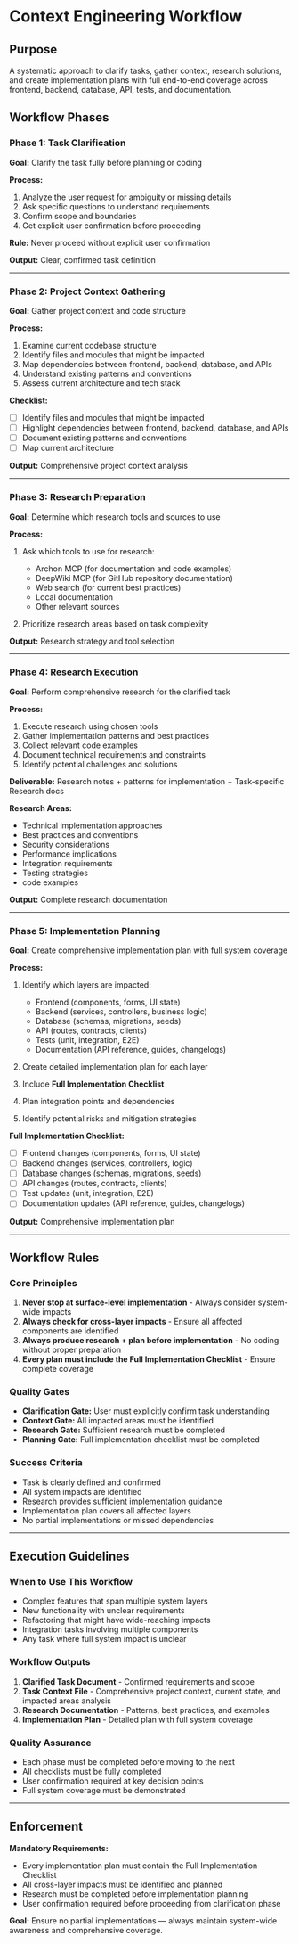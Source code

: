 # Context Engineering Workflow

## Purpose
A systematic approach to clarify tasks, gather context, research solutions, and create implementation plans with full end-to-end coverage across frontend, backend, database, API, tests, and documentation.

## Workflow Phases

### Phase 1: Task Clarification
**Goal:** Clarify the task fully before planning or coding

**Process:**
1. Analyze the user request for ambiguity or missing details
2. Ask specific questions to understand requirements
3. Confirm scope and boundaries
4. Get explicit user confirmation before proceeding

**Rule:** Never proceed without explicit user confirmation

**Output:** Clear, confirmed task definition

---

### Phase 2: Project Context Gathering
**Goal:** Gather project context and code structure

**Process:**
1. Examine current codebase structure
2. Identify files and modules that might be impacted
3. Map dependencies between frontend, backend, database, and APIs
4. Understand existing patterns and conventions
5. Assess current architecture and tech stack

**Checklist:**
- [ ] Identify files and modules that might be impacted
- [ ] Highlight dependencies between frontend, backend, database, and APIs
- [ ] Document existing patterns and conventions
- [ ] Map current architecture

**Output:** Comprehensive project context analysis

---

### Phase 3: Research Preparation
**Goal:** Determine which research tools and sources to use

**Process:**
1. Ask which tools to use for research:
   - Archon MCP (for documentation and code examples)
   - DeepWiki MCP (for GitHub repository documentation)
   - Web search (for current best practices)
   - Local documentation
   - Other relevant sources

2. Prioritize research areas based on task complexity

**Output:** Research strategy and tool selection

---

### Phase 4: Research Execution
**Goal:** Perform comprehensive research for the clarified task

**Process:**
1. Execute research using chosen tools
2. Gather implementation patterns and best practices
3. Collect relevant code examples
4. Document technical requirements and constraints
5. Identify potential challenges and solutions

**Deliverable:** Research notes + patterns for implementation + Task-specific Research docs

**Research Areas:**
- Technical implementation approaches
- Best practices and conventions
- Security considerations
- Performance implications
- Integration requirements
- Testing strategies
- code examples


**Output:** Complete research documentation

---

### Phase 5: Implementation Planning
**Goal:** Create comprehensive implementation plan with full system coverage

**Process:**
1. Identify which layers are impacted:
   - Frontend (components, forms, UI state)
   - Backend (services, controllers, business logic)
   - Database (schemas, migrations, seeds)
   - API (routes, contracts, clients)
   - Tests (unit, integration, E2E)
   - Documentation (API reference, guides, changelogs)

2. Create detailed implementation plan for each layer

3. Include **Full Implementation Checklist**

4. Plan integration points and dependencies

5. Identify potential risks and mitigation strategies

**Full Implementation Checklist:**
- [ ] Frontend changes (components, forms, UI state)
- [ ] Backend changes (services, controllers, logic)
- [ ] Database changes (schemas, migrations, seeds)
- [ ] API changes (routes, contracts, clients)
- [ ] Test updates (unit, integration, E2E)
- [ ] Documentation updates (API reference, guides, changelogs)

**Output:** Comprehensive implementation plan

---

## Workflow Rules

### Core Principles
1. **Never stop at surface-level implementation** - Always consider system-wide impacts
2. **Always check for cross-layer impacts** - Ensure all affected components are identified
3. **Always produce research + plan before implementation** - No coding without proper preparation
4. **Every plan must include the Full Implementation Checklist** - Ensure complete coverage

### Quality Gates
- **Clarification Gate:** User must explicitly confirm task understanding
- **Context Gate:** All impacted areas must be identified
- **Research Gate:** Sufficient research must be completed
- **Planning Gate:** Full implementation checklist must be completed

### Success Criteria
- Task is clearly defined and confirmed
- All system impacts are identified
- Research provides sufficient implementation guidance
- Implementation plan covers all affected layers
- No partial implementations or missed dependencies

---

## Execution Guidelines

### When to Use This Workflow
- Complex features that span multiple system layers
- New functionality with unclear requirements
- Refactoring that might have wide-reaching impacts
- Integration tasks involving multiple components
- Any task where full system impact is unclear

### Workflow Outputs
1. **Clarified Task Document** - Confirmed requirements and scope
2. **Task Context File** - Comprehensive project context, current state, and impacted areas analysis
3. **Research Documentation** - Patterns, best practices, and examples
4. **Implementation Plan** - Detailed plan with full system coverage

### Quality Assurance
- Each phase must be completed before moving to the next
- All checklists must be fully completed
- User confirmation required at key decision points
- Full system coverage must be demonstrated

---

## Enforcement

**Mandatory Requirements:**
- Every implementation plan must contain the Full Implementation Checklist
- All cross-layer impacts must be identified and planned
- Research must be completed before implementation planning
- User confirmation required before proceeding from clarification phase

**Goal:** Ensure no partial implementations — always maintain system-wide awareness and comprehensive coverage.